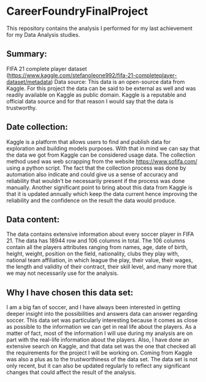 # CareerFoundryFinalProject
This repository contains the analysis I performed for my last achievement for my Data Analysis studies. 
## Summary:
FIFA 21 complete player dataset (https://www.kaggle.com/stefanoleone992/fifa-21-completeplayer-dataset/metadata)
Data source: This data is an open-source data from Kaggle. For this project the data can be said
to be external as well and was readily available on Kaggle as public domain. Kaggle is a
reputable and official data source and for that reason I would say that the data is trustworthy.

## Date collection: 
Kaggle is a platform that allows users to find and publish data for exploration
and building models purposes. With that in mind we can say that the data we got from Kaggle
can be considered usage data. The collection method used was web scrapping from the website
https://www.sofifa.com/ using a python script. The fact that the collection process was done by
automation also indicate and could give us a sense of accuracy and reliability that wouldn’t be
necessarily present if the process was done manually. Another significant point to bring about
this data from Kaggle is that it is updated annually which keep the data current hence improving
the reliability and the confidence on the result the data would produce.

## Data content: 
The data contains extensive information about every soccer player in FIFA 21.
The data has 18944 row and 106 columns in total. The 106 columns contain all the players
attributes ranging from names, age, date of birth, height, weight, position on the field,
nationality, clubs they play with, national team affiliation, in which league the play, their value,
their wages, the length and validity of their contract, their skill level, and many more that we
may not necessarily use for the analysis.

## Why I have chosen this data set: 
I am a big fan of soccer, and I have always been interested in getting deeper insight into the
possibilities and answers data can answer regarding soccer. This data set was particularly
interesting because it comes as close as possible to the information we can get in real life about
the players. As a matter of fact, most of the information I will use during my analysis are on part
with the real-life information about the players. Also, I have done an extensive search on Kaggle,
and that data set was the one that checked all the requirements for the project I will be working
on. Coming from Kaggle was also a plus as to the trustworthiness of the data set. The data set is
not only recent, but it can also be updated regularly to reflect any significant changes that could
affect the result of the analysis. 

